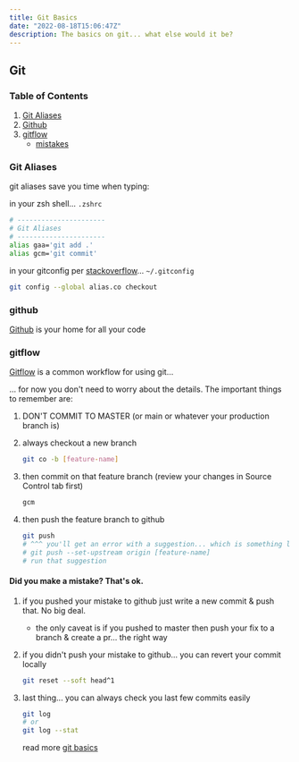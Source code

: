```yaml
---
title: Git Basics
date: "2022-08-18T15:06:47Z"
description: The basics on git... what else would it be?
---
```


## Git

### Table of Contents

1. [Git Aliases](#git-aliases)
2. [Github](#github)
3. [gitflow](#gitflow)
    * [mistakes](#mistakes)

### Git Aliases <a name="git-aliases"></a>

git aliases save you time when typing:

in your zsh shell...
`.zshrc`

```zsh
# ----------------------
# Git Aliases
# ----------------------
alias gaa='git add .'
alias gcm='git commit'
```

in your gitconfig per [stackoverflow](https://stackoverflow.com/a/40421524/2628223)...
`~/.gitconfig`

```zsh
git config --global alias.co checkout
```

### github <a name="github"></a>

[Github](https://github.com/) is your home for all your code

### gitflow <a name="gitflow"></a>

[Gitflow](https://nvie.com/posts/a-successful-git-branching-model/) is a common workflow for using git...

... for now you don't need to worry about the details. The important things to remember are:

1. DON'T COMMIT TO MASTER (or main or whatever your production branch is)
2. always checkout a new branch

    ```sh
    git co -b [feature-name]
    ```

3. then commit on that feature branch (review your changes in Source Control tab first)

    ```sh
    gcm
    ```

4. then push the feature branch to github

    ```sh
    git push
    # ^^^ you'll get an error with a suggestion... which is something like:
    # git push --set-upstream origin [feature-name]
    # run that suggestion
    ```

#### Did you make a mistake? That's ok. <a name="mistakes"></a>

1. if you pushed your mistake to github just write a new commit & push that. No big deal.
    * the only caveat is if you pushed to master then push your fix to a branch & create a pr... the right way
2. if you didn't push your mistake to github... you can revert your commit locally

    ```sh
    git reset --soft head^1
    ```

3. last thing... you can always check you last few commits easily

    ```sh
    git log
    # or
    git log --stat
    ```

    read more [git basics](https://git-scm.com/book/en/v2/Git-Basics-Viewing-the-Commit-History)
